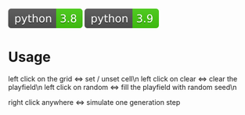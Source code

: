 [![Python Version 3.8](assets/github/python-3.8.svg)](https://docs.python.org/3/index.html)
[![Python Version 3.9](assets/github/python-3.9.svg)](https://docs.python.org/3/index.html)
# Usage

left click on the grid <=> set / unset cell\n
left click on clear <=> clear the playfield\n
left click on random <=> fill the playfield with random seed\n

right click anywhere <=> simulate one generation step

